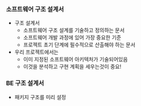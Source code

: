 ### 소프트웨어 구조 설계서

- 구조 설계서
    - 소프트웨어 구조 설계를 기술하고 정의하는 문서
    - 소프트웨어 개발 과정에 있어 가장 중요한 기준
    - 프로젝트 초기 단계에 필수적으로 산출해야 하는 문서
- 우리 프로젝트에서는
    - 이미 지정된 소프트웨어 아키텍처가 기술되어있음
    - 이것을 분석하고 구현 계획을 세우는것이 중요!

### BE 구조 설계서

- 패키지 구조를 미리 설정